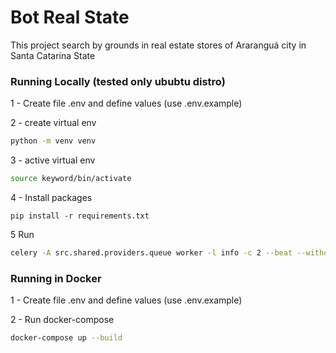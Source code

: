 # Bot Real State

This project search by grounds in real estate stores of Araranguá city in Santa Catarina State

### Running Locally  (tested only ububtu distro)

1 - Create file .env and define values (use .env.example)

2 - create virtual env

```bash
python -m venv venv
```

3 - active virtual env

```bash
source keyword/bin/activate
```

4 - Install packages

```bas
pip install -r requirements.txt
```

5 Run

```bash
celery -A src.shared.providers.queue worker -l info -c 2 --beat --without-heartbeat
```

### Running in Docker

1 - Create file .env and define values (use .env.example)

2 -  Run docker-compose

```bash
docker-compose up --build
```
